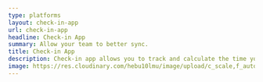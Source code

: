 ```yaml
---
type: platforms
layout: check-in-app
url: check-in-app
headline: Check-in App
summary: Allow your team to better sync.
title: Check-in App
description: Check-in app allows you to track and calculate the time your remote employee starts and ends their work time. Try Check-in app now for free with RemoteTeam! 
image: https://res.cloudinary.com/hebu10lmu/image/upload/c_scale,f_auto,q_auto,w_560/v1580416222/www/Frame_2_3_qqdq1p.jpg
---
```

